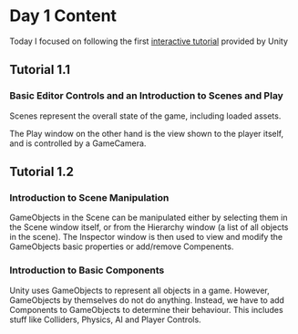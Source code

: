 # Day 1 Content

Today I focused on following the first [interactive tutorial](https://unity3d.com/learn/tutorials/projects/interactive-tutorials/play-edit-mode?playlist=49382)
provided by Unity

## Tutorial 1.1

### Basic Editor Controls and an Introduction to Scenes and Play

Scenes represent the overall state of the game, including loaded assets.

The Play window on the other hand is the view shown to the player itself, and is controlled by a GameCamera.

## Tutorial 1.2

### Introduction to Scene Manipulation

GameObjects in the Scene can be manipulated either by selecting them in the Scene window itself, or from the Hierarchy window (a list of all objects in the scene). The Inspector window is then used to view and modify the GameObjects basic properties or add/remove Compenents.

### Introduction to Basic Components

Unity uses GameObjects to represent all objects in a game. However, GameObjects by themselves do not do anything. Instead, we have to add Components to GameObjects to determine their behaviour. This includes stuff like Colliders, Physics, AI and Player Controls.